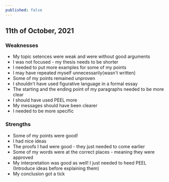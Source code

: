 ```yaml
---
published: false
---
```

## 11th of October, 2021

### Weaknesses
- My topic setences were weak and were without good arguments
- I was not focused - my thesis needs to be shorter
- I needed to put more examples for some of my points
- I may have repeated myself unnecessarily(wasn't written)
- Some of my points remained unproven
- I shouldn't have used figurative language in a formal essay
- The starting and the ending point of my paragraphs needed to be more clear
- I should have used PEEL more
- My messages should have been clearer
- I needed to be more specific

### Strengths
- Some of my points were good!
- I had nice ideas
- The proofs I had were good - they just needed to come earlier
- Some of my words were at the correct places - meaning they were approved
- My interpretation was good as well! I just needed to heed PEEL (Introduce ideas before explaining them)
- My conclusion got a tick
